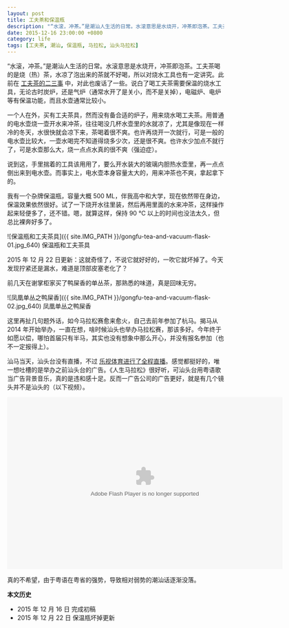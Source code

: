 ```yaml
---
layout: post
title: 工夫茶和保温瓶
description: "“水滚，冲茶。”是潮汕人生活的日常。水滚意思是水烧开，冲茶即泡茶。工夫茶喝的是烧（热）茶，水凉了泡出来的茶就不好喝，所以对烧水工具也有一定讲究。"
date: 2015-12-16 23:00:00 +0800
category: life
tags: [工夫茶, 潮汕, 保温瓶, 马拉松, 汕头马拉松]
---
```


“水滚，冲茶。”是潮汕人生活的日常。水滚意思是水烧开，冲茶即泡茶。工夫茶喝的是烧（热）茶，水凉了泡出来的茶就不好喝，所以对烧水工具也有一定讲究。此前在 [工夫茶的二三事](/gongfu-tea.html) 中，对此也废话了一些。说白了喝工夫茶需要保温的烧水工具，无论古时炭炉，还是气炉（通常水开了是关小，而不是关掉），电磁炉、电炉等有保温功能，而且水壶通常比较小。

一个人在外，买有工夫茶具，然而没有备合适的炉子，用来烧水喝工夫茶。用普通的电水壶烧一壶开水来冲茶，往往喝没几杯水壶里的水就凉了，尤其是像现在一样冷的冬天，水很快就会凉下来，茶喝着很不爽。也许再烧开一次就行，可是一般的电水壶比较大，一壶水喝完不知道得烧多少次，还是很不爽。也许水少加点不就行了，可是水壶那么大，烧一点点水真的很不爽（强迫症）。

说到这，手里揣着的工具该用用了，要么开水装大的玻璃内胆热水壶里，再一点点倒出来到电水壶。而事实上，电水壶本身容量太大的，用来冲茶也不爽，拿起拿下的。

我有一个杂牌保温瓶，容量大概 500 ML，伴我高中和大学，现在依然带在身边，保温效果依然很好。试了一下烧开水往里装，然后再用里面的水来冲茶，这样操作起来轻便多了，还不错。嗯，就算这样，保持 90 ℃ 以上的时间也没法太久，但总比裸奔好多了。

![保温瓶和工夫茶具]({{ site.IMG_PATH }}/gongfu-tea-and-vacuum-flask-01.jpg_640)
保温瓶和工夫茶具

2015 年 12 月 22 日更新：这就奇怪了，不说它就好好的，一吹它就坏掉了。今天发现拧紧还是漏水，难道是顶部皮塞老化了？

前几天在谢掌柜家买了鸭屎香的单丛茶，那熟悉的味道，真是回味无穷。

![凤凰单丛之鸭屎香]({{ site.IMG_PATH }}/gongfu-tea-and-vacuum-flask-02.jpg_640)
凤凰单丛之鸭屎香

这里再扯几句题外话，如今马拉松赛愈来愈火，自己去前年参加了杭马。揭马从 2014 年开始举办，一直在想，啥时候汕头也举办马拉松赛，那该多好。今年终于如愿以偿，哪怕首届只有半马，其实也没有想象中那么开心，并没有报名参加（也不一定报得上）。

汕马当天，汕头台没有直播，不过 [乐视体育进行了全程直播](http://sports.letv.com/video/24193660.html)。感觉都挺好的，唯一想吐槽的是举办之前汕头台的广告。《人生马拉松》很好听，可汕头台用粤语歌当广告背景音乐，真的是违和感十足。反而一广告公司的广告更好，就是有几个镜头并不是汕头的（以下视频）。

<embed id="video" src="http://imgcache.qq.com/tencentvideo_v1/player/TencentPlayer.swf?vid=t0173bqcvmh&amp;auto=0" allowFullScreen="true" quality="high" width="640" height="400" align="middle" allowScriptAccess="always" type="application/x-shockwave-flash" />
<script>
if(!isFlashSupported()){
    var video=document.getElementById('video');
    video.outerHTML = '<iframe frameborder="0" width="100%" src="http://v.qq.com/iframe/player.html?vid=t0173bqcvmh&tiny=0&auto=0" allowfullscreen="1"></iframe>';
}
</script>

真的不希望，由于粤语在粤省的强势，导致相对弱势的潮汕话逐渐没落。

**本文历史**

* 2015 年 12 月 16 日 完成初稿
* 2015 年 12 月 22 日 保温瓶坏掉更新

